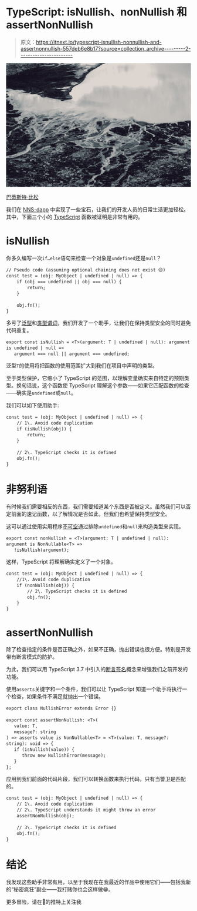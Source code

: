 # TypeScript: isNullish、nonNullish 和 assertNonNullish

> 原文：<https://itnext.io/typescript-isnullish-nonnullish-and-assertnonnullish-557deb6e8b17?source=collection_archive---------2----------------------->

![](img/e55d750af4e000a3b783f0b0d65dd5ef.png)

[巴蒂斯特·比松](https://unsplash.com/fr/@shoots_of_bapt_)

我们在 [NNS-dapp](https://nns.ic0.app/) 中实现了一些宝石，让我们的开发人员的日常生活更加轻松。其中，下面三个小的 [TypeScript](https://www.typescriptlang.org/) 函数被证明是非常有用的。

# isNullish

你多久编写一次`if…else`语句来检查一个对象是`undefined`还是`null`？

```
// Pseudo code (assuming optional chaining does not exist 😉)
const test = (obj: MyObject | undefined | null) => {
    if (obj === undefined || obj === null) {
        return;
    }

    obj.fn();
}
```

多亏了[泛型](https://www.typescriptlang.org/docs/handbook/2/generics.html)和[类型谓词](https://www.typescriptlang.org/docs/handbook/2/narrowing.html#using-type-predicates)，我们开发了一个助手，让我们在保持类型安全的同时避免代码重复。

```
export const isNullish = <T>(argument: T | undefined | null): argument is undefined | null =>
   argument === null || argument === undefined;
```

泛型`T`的使用将把函数的使用范围扩大到我们在项目中声明的类型。

至于类型保护，它缩小了 TypeScript 的范围，以理解变量确实来自特定的预期类型。换句话说，这个函数使 TypeScript 理解这个参数——如果它匹配函数的检查——确实是`undefined`或`null`。

我们可以如下使用助手:

```
const test = (obj: MyObject | undefined | null) => {
    // 1\. Avoid code duplication
    if (isNullish(obj)) {
        return;
    }

    // 2\. TypeScript checks it is defined
    obj.fn();
}
```

# 非努利语

有时候我们需要相反的东西，我们需要知道某个东西是否被定义。虽然我们可以否定前面的速记函数，以了解情况是否如此，但我们也希望保持类型安全。

这可以通过使用实用程序[不可空](https://www.typescriptlang.org/docs/handbook/utility-types.html#nonnullabletype)通过排除`undefined`和`null`来构造类型来实现。

```
export const nonNullish = <T>(argument: T | undefined | null): argument is NonNullable<T> =>
   !isNullish(argument);
```

这样，TypeScript 将理解确实定义了一个对象。

```
const test = (obj: MyObject | undefined | null) => {
    //1\. Avoid code duplication
    if (nonNullish(obj)) {
        // 2\. TypeScript checks it is defined
        obj.fn();
    }
}
```

# assertNonNullish

除了检查指定的条件是否正确之外，如果不正确，抛出错误也很方便。特别是开发带有断言模式的防护。

为此，我们可以用 TypeScript 3.7 中引入的[断言签名](https://www.typescriptlang.org/docs/handbook/release-notes/typescript-3-7.html)概念来增强我们之前开发的功能。

使用`asserts`关键字和一个条件，我们可以让 TypeScript 知道一个助手将执行一个检查，如果条件不满足就抛出一个错误。

```
export class NullishError extends Error {}

export const assertNonNullish: <T>(
   value: T,
   message?: string
) => asserts value is NonNullable<T> = <T>(value: T, message?: string): void => {
   if (isNullish(value)) {
      throw new NullishError(message);
   }
};
```

应用到我们前面的代码片段，我们可以转换函数来执行代码，只有当警卫是匹配的。

```
const test = (obj: MyObject | undefined | null) => {
    // 1\. Avoid code duplication
    // 2\. TypeScript understands it might throw an error
    assertNonNullish(obj);

    // 3\. TypeScript checks it is defined
    obj.fn();
}
```

# 结论

我发现这些助手非常有用，以至于我现在在我最近的作品中使用它们——包括我新的“秘密疯狂”副业——我打赌你也会这样做😁。

更多冒险，请在🖖的推特上关注我